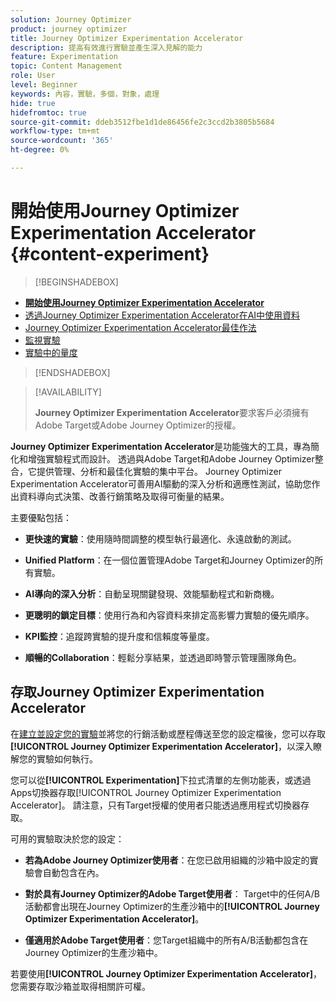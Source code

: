 ```yaml
---
solution: Journey Optimizer
product: journey optimizer
title: Journey Optimizer Experimentation Accelerator
description: 提高有效進行實驗並產生深入見解的能力
feature: Experimentation
topic: Content Management
role: User
level: Beginner
keywords: 內容，實驗，多個，對象，處理
hide: true
hidefromtoc: true
source-git-commit: ddeb3512fbe1d1de86456fe2c3ccd2b3805b5684
workflow-type: tm+mt
source-wordcount: '365'
ht-degree: 0%

---
```


# 開始使用Journey Optimizer Experimentation Accelerator {#content-experiment}

>[!BEGINSHADEBOX]

* **[開始使用Journey Optimizer Experimentation Accelerator](experiment-accelerator.md)**
* [透過Journey Optimizer Experimentation Accelerator在AI中使用資料](experiment-accelerator-security.md)
* [Journey Optimizer Experimentation Accelerator最佳作法](experiment-accelerator-best-practices.md)
* [監視實驗](experiment-accelerator-monitor.md)
* [實驗中的量度](experiment-accelerator-metrics.md)

>[!ENDSHADEBOX]

>[!AVAILABILITY]
>
>**Journey Optimizer Experimentation Accelerator**&#x200B;要求客戶必須擁有Adobe Target或Adobe Journey Optimizer的授權。

**Journey Optimizer Experimentation Accelerator**&#x200B;是功能強大的工具，專為簡化和增強實驗程式而設計。 透過與Adobe Target和Adobe Journey Optimizer整合，它提供管理、分析和最佳化實驗的集中平台。 Journey Optimizer Experimentation Accelerator可善用AI驅動的深入分析和適應性測試，協助您作出資料導向式決策、改善行銷策略及取得可衡量的結果。

主要優點包括：

* **更快速的實驗**：使用隨時間調整的模型執行最適化、永遠啟動的測試。

* **Unified Platform**：在一個位置管理Adobe Target和Journey Optimizer的所有實驗。

* **AI導向的深入分析**：自動呈現關鍵發現、效能驅動程式和新商機。

* **更聰明的鎖定目標**：使用行為和內容資料來排定高影響力實驗的優先順序。

* **KPI監控**：追蹤跨實驗的提升度和信賴度等量度。

* **順暢的Collaboration**：輕鬆分享結果，並透過即時警示管理團隊角色。

## 存取Journey Optimizer Experimentation Accelerator

在[建立並設定您的實驗](content-experiment.md)並將您的行銷活動或歷程傳送至您的設定檔後，您可以存取&#x200B;**[!UICONTROL Journey Optimizer Experimentation Accelerator]**，以深入瞭解您的實驗如何執行。

您可以從&#x200B;**[!UICONTROL Experimentation]**&#x200B;下拉式清單的左側功能表，或透過Apps切換器存取[!UICONTROL Journey Optimizer Experimentation Accelerator]。 請注意，只有Target授權的使用者只能透過應用程式切換器存取。

可用的實驗取決於您的設定：

* **若為Adobe Journey Optimizer使用者**：在您已啟用組織的沙箱中設定的實驗會自動包含在內。

* **對於具有Journey Optimizer的Adobe Target使用者**： Target中的任何A/B活動都會出現在Journey Optimizer的生產沙箱中的&#x200B;**[!UICONTROL Journey Optimizer Experimentation Accelerator]**。

* **僅適用於Adobe Target使用者**：您Target組織中的所有A/B活動都包含在Journey Optimizer的生產沙箱中。

若要使用&#x200B;**[!UICONTROL Journey Optimizer Experimentation Accelerator]**，您需要存取沙箱並取得相關許可權。

<!--table style="table-layout:fixed"><tr style="border: 0;">
<td><img alt="Overview" href="experiment-accelerator-overview.md" src="assets/do-not-localize/experiments-2.jpeg">
<div align="center"><p><strong><a href="experiment-accelerator-overview.md">Overview</a></strong></p></div></td>
<td><img alt="Experiments" href="experiment-accelerator-monitor.md" src="assets/do-not-localize/experiment-overview.jpeg">
<div align="center"><p><strong><a href="experiment-accelerator-monitor.md">Experiments</a></strong></p></div></td>
<td><img alt="Metrics" href="experiment-accelerator-metrics.md" src="assets/do-not-localize/experiment-metrics.png">
<div align="center"><p><strong><a href="experiment-accelerator-metrics.md">Metrics</a></strong></p></div></td>
</tr></table-->
